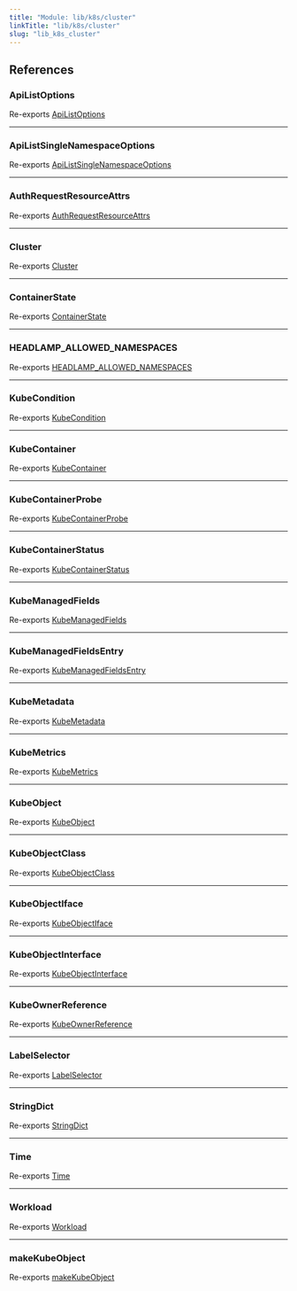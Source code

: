 ```yaml
---
title: "Module: lib/k8s/cluster"
linkTitle: "lib/k8s/cluster"
slug: "lib_k8s_cluster"
---
```


## References

### ApiListOptions

Re-exports [ApiListOptions](../interfaces/lib_k8s_cluster.ApiListOptions.md)

___

### ApiListSingleNamespaceOptions

Re-exports [ApiListSingleNamespaceOptions](../interfaces/lib_k8s_cluster.ApiListSingleNamespaceOptions.md)

___

### AuthRequestResourceAttrs

Re-exports [AuthRequestResourceAttrs](../interfaces/lib_k8s_cluster.AuthRequestResourceAttrs.md)

___

### Cluster

Re-exports [Cluster](../interfaces/lib_k8s_cluster.Cluster.md)

___

### ContainerState

Re-exports [ContainerState](../interfaces/lib_k8s_cluster.ContainerState.md)

___

### HEADLAMP\_ALLOWED\_NAMESPACES

Re-exports [HEADLAMP_ALLOWED_NAMESPACES](lib_k8s_cluster.md#headlamp_allowed_namespaces)

___

### KubeCondition

Re-exports [KubeCondition](../interfaces/lib_k8s_cluster.KubeCondition.md)

___

### KubeContainer

Re-exports [KubeContainer](../interfaces/lib_k8s_cluster.KubeContainer.md)

___

### KubeContainerProbe

Re-exports [KubeContainerProbe](../interfaces/lib_k8s_cluster.KubeContainerProbe.md)

___

### KubeContainerStatus

Re-exports [KubeContainerStatus](../interfaces/lib_k8s_cluster.KubeContainerStatus.md)

___

### KubeManagedFields

Re-exports [KubeManagedFields](../interfaces/lib_k8s_cluster.KubeManagedFields.md)

___

### KubeManagedFieldsEntry

Re-exports [KubeManagedFieldsEntry](../interfaces/lib_k8s_cluster.KubeManagedFieldsEntry.md)

___

### KubeMetadata

Re-exports [KubeMetadata](../interfaces/lib_k8s_cluster.KubeMetadata.md)

___

### KubeMetrics

Re-exports [KubeMetrics](../interfaces/lib_k8s_cluster.KubeMetrics.md)

___

### KubeObject

Re-exports [KubeObject](lib_k8s_cluster.md#kubeobject)

___

### KubeObjectClass

Re-exports [KubeObjectClass](lib_k8s_cluster.md#kubeobjectclass)

___

### KubeObjectIface

Re-exports [KubeObjectIface](../interfaces/lib_k8s_cluster.KubeObjectIface.md)

___

### KubeObjectInterface

Re-exports [KubeObjectInterface](../interfaces/lib_k8s_cluster.KubeObjectInterface.md)

___

### KubeOwnerReference

Re-exports [KubeOwnerReference](../interfaces/lib_k8s_cluster.KubeOwnerReference.md)

___

### LabelSelector

Re-exports [LabelSelector](../interfaces/lib_k8s_cluster.LabelSelector.md)

___

### StringDict

Re-exports [StringDict](../interfaces/lib_k8s_cluster.StringDict.md)

___

### Time

Re-exports [Time](lib_k8s_cluster.md#time)

___

### Workload

Re-exports [Workload](lib_k8s_cluster.md#workload)

___

### makeKubeObject

Re-exports [makeKubeObject](lib_k8s_cluster.md#makekubeobject)

